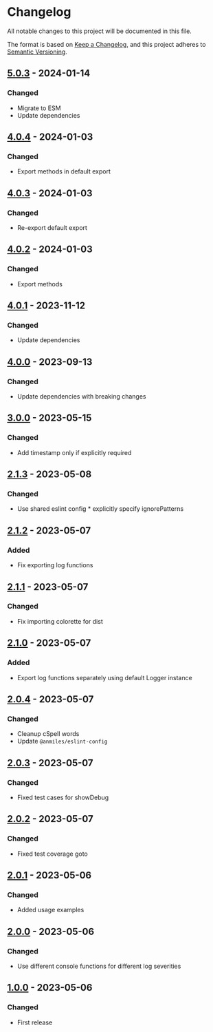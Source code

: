 # Changelog

All notable changes to this project will be documented in this file.

The format is based on [Keep a Changelog](https://keepachangelog.com/en/1.0.0/),
and this project adheres to [Semantic Versioning](https://semver.org/spec/v2.0.0.html).

## [5.0.3](../../tags/v5.0.3) - 2024-01-14
### Changed
- Migrate to ESM
- Update dependencies

## [4.0.4](../../tags/v4.0.4) - 2024-01-03
### Changed
- Export methods in default export

## [4.0.3](../../tags/v4.0.3) - 2024-01-03
### Changed
- Re-export default export

## [4.0.2](../../tags/v4.0.2) - 2024-01-03
### Changed
- Export methods

## [4.0.1](../../tags/v4.0.1) - 2023-11-12
### Changed
- Update dependencies

## [4.0.0](../../tags/v4.0.0) - 2023-09-13
### Changed
- Update dependencies with breaking changes

## [3.0.0](../../tags/v3.0.0) - 2023-05-15
### Changed
- Add timestamp only if explicitly required

## [2.1.3](../../tags/v2.1.3) - 2023-05-08
### Changed
- Use shared eslint config * explicitly specify ignorePatterns

## [2.1.2](../../tags/v2.1.2) - 2023-05-07
### Added
- Fix exporting log functions

## [2.1.1](../../tags/v2.1.1) - 2023-05-07
### Changed
- Fix importing colorette for dist

## [2.1.0](../../tags/v2.1.0) - 2023-05-07
### Added
- Export log functions separately using default Logger instance

## [2.0.4](../../tags/v2.0.4) - 2023-05-07
### Changed
- Cleanup cSpell words
- Update `@anmiles/eslint-config`

## [2.0.3](../../tags/v2.0.3) - 2023-05-07
### Changed
- Fixed test cases for showDebug

## [2.0.2](../../tags/v2.0.2) - 2023-05-07
### Changed
- Fixed test coverage
goto 
## [2.0.1](../../tags/v2.0.1) - 2023-05-06
### Changed
- Added usage examples

## [2.0.0](../../tags/v2.0.0) - 2023-05-06
### Changed
- Use different console functions for different log severities

## [1.0.0](../../tags/v1.0.0) - 2023-05-06
### Changed
- First release
